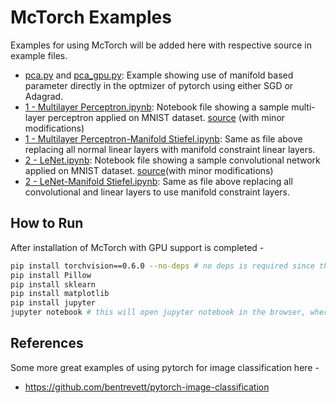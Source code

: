 # McTorch Examples

Examples for using McTorch will be added here with respective source in example files.
- [pca.py](pca.py) and [pca_gpu.py](pca_gpu.py): Example showing use of manifold based parameter directly in the optmizer of pytorch using either SGD or Adagrad.
- [1 - Multilayer Perceptron.ipynb](1%20-%20Multilayer%20Perceptron.ipynb): Notebook file showing a sample multi-layer perceptron applied on MNIST dataset. [source](https://github.com/bentrevett/pytorch-image-classification/blob/master/1%20-%20Multilayer%20Perceptron.ipynb) (with minor modifications)
- [1 - Multilayer Perceptron-Manifold Stiefel.ipynb](1%20-%20Multilayer%20Perceptron-Manifold%20Stiefel.ipynb): Same as file above replacing all normal linear layers with manifold constraint linear layers.
- [2 - LeNet.ipynb](2%20-%20LeNet.ipynb): Notebook file showing a sample convolutional network applied on MNIST dataset. [source](https://github.com/bentrevett/pytorch-image-classification/blob/master/2%20-%20LeNet.ipynb)(with minor modifications)
- [2 - LeNet-Manifold Stiefel.ipynb](2%20-%20LeNet-Manifold%20Stiefel.ipynb): Same as file above replacing all convolutional and linear layers to use manifold constraint layers.

## How to Run
After installation of McTorch with GPU support is completed - 
``` bash
pip install torchvision==0.6.0 --no-deps # no deps is required since there is a hard dependency on torch 1.5.0 and it tries to install torch instead of using mctorch
pip install Pillow
pip install sklearn
pip install matplotlib
pip install jupyter
jupyter notebook # this will open jupyter notebook in the browser, where you can run and view the exisiting notebook files
```
## References
Some more great examples of using pytorch for image classification here -
- https://github.com/bentrevett/pytorch-image-classification